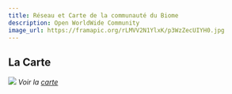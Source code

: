 ```yaml
---
title: Réseau et Carte de la communauté du Biome
description: Open WorldWide Community
image_url: https://framapic.org/rLMVV2N1YlxK/p3WzZecUIYH0.jpg
---
```


## La Carte

![](https://framapic.org/rDyz1fM57FQ9/ulRlveeZxMKz)
_Voir la [carte](http://umap.openstreetmap.fr/en/map/biomehacklab_148365#4/42.91/-44.82)_





